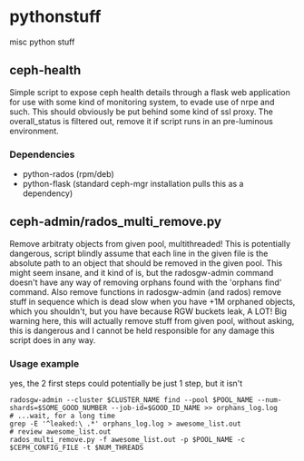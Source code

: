 # pythonstuff
misc python stuff
## ceph-health
Simple script to expose ceph health details through a flask web application for use with some kind of monitoring system, to evade use of nrpe and such. This should obviously be put behind some kind of ssl proxy. The overall_status is filtered out, remove it if script runs in an pre-luminous environment.
### Dependencies
* python-rados (rpm/deb)
* python-flask (standard ceph-mgr installation pulls this as a dependency)
## ceph-admin/rados_multi_remove.py
Remove arbitraty objects from given pool, multithreaded! This is potentially dangerous, script blindly assume that each line in the given file is the absolute path to an object that should be removed in the given pool. This might seem insane, and it kind of is, but the radosgw-admin command doesn't have any way of removing orphans found with the 'orphans find' command. Also remove functions in radosgw-admin (and rados) remove stuff in sequence which is dead slow when you have +1M orphaned objects, which you shouldn't, but you have because RGW buckets leak, A LOT!
Big warning here, this will actually remove stuff from given pool, without asking, this is dangerous and I cannot be held responsible for any damage this script does in any way.

### Usage example
yes, the 2 first steps could potentially be just 1 step, but it isn't
```
radosgw-admin --cluster $CLUSTER_NAME find --pool $POOL_NAME --num-shards=$SOME_GOOD_NUMBER --job-id=$GOOD_ID_NAME >> orphans_log.log
# ...wait, for a long time
grep -E '^leaked:\ .*' orphans_log.log > awesome_list.out
# review awesome_list.out
rados_multi_remove.py -f awesome_list.out -p $POOL_NAME -c $CEPH_CONFIG_FILE -t $NUM_THREADS
```
